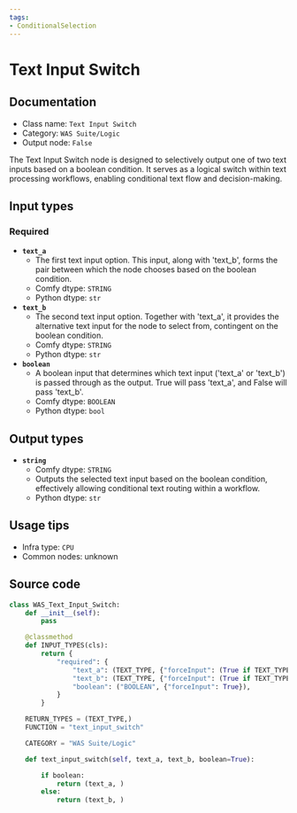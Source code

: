 ```yaml
---
tags:
- ConditionalSelection
---
```


# Text Input Switch
## Documentation
- Class name: `Text Input Switch`
- Category: `WAS Suite/Logic`
- Output node: `False`

The Text Input Switch node is designed to selectively output one of two text inputs based on a boolean condition. It serves as a logical switch within text processing workflows, enabling conditional text flow and decision-making.
## Input types
### Required
- **`text_a`**
    - The first text input option. This input, along with 'text_b', forms the pair between which the node chooses based on the boolean condition.
    - Comfy dtype: `STRING`
    - Python dtype: `str`
- **`text_b`**
    - The second text input option. Together with 'text_a', it provides the alternative text input for the node to select from, contingent on the boolean condition.
    - Comfy dtype: `STRING`
    - Python dtype: `str`
- **`boolean`**
    - A boolean input that determines which text input ('text_a' or 'text_b') is passed through as the output. True will pass 'text_a', and False will pass 'text_b'.
    - Comfy dtype: `BOOLEAN`
    - Python dtype: `bool`
## Output types
- **`string`**
    - Comfy dtype: `STRING`
    - Outputs the selected text input based on the boolean condition, effectively allowing conditional text routing within a workflow.
    - Python dtype: `str`
## Usage tips
- Infra type: `CPU`
- Common nodes: unknown


## Source code
```python
class WAS_Text_Input_Switch:
    def __init__(self):
        pass

    @classmethod
    def INPUT_TYPES(cls):
        return {
            "required": {
                "text_a": (TEXT_TYPE, {"forceInput": (True if TEXT_TYPE == 'STRING' else False)}),
                "text_b": (TEXT_TYPE, {"forceInput": (True if TEXT_TYPE == 'STRING' else False)}),
                "boolean": ("BOOLEAN", {"forceInput": True}),
            }
        }

    RETURN_TYPES = (TEXT_TYPE,)
    FUNCTION = "text_input_switch"

    CATEGORY = "WAS Suite/Logic"

    def text_input_switch(self, text_a, text_b, boolean=True):

        if boolean:
            return (text_a, )
        else:
            return (text_b, )

```
